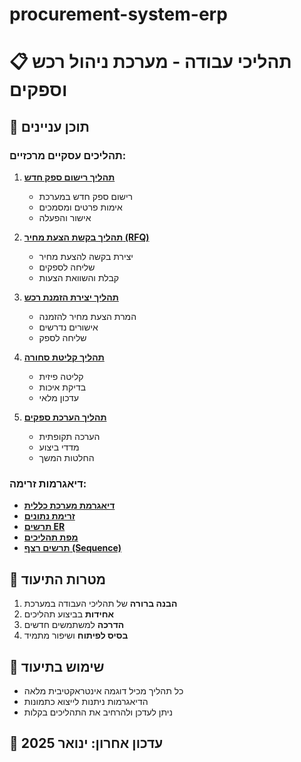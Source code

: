 # procurement-system-erp

# 📋 תהליכי עבודה - מערכת ניהול רכש וספקים

## 📑 תוכן עניינים

### תהליכים עסקיים מרכזיים:

1. **[תהליך רישום ספק חדש](01-supplier-registration-flow.html)**
   - רישום ספק חדש במערכת
   - אימות פרטים ומסמכים
   - אישור והפעלה

2. **[תהליך בקשת הצעת מחיר (RFQ)](02-rfq-process-flow.html)**
   - יצירת בקשה להצעת מחיר
   - שליחה לספקים
   - קבלת והשוואת הצעות

3. **[תהליך יצירת הזמנת רכש](03-purchase-order-flow.html)**
   - המרת הצעת מחיר להזמנה
   - אישורים נדרשים
   - שליחה לספק

4. **[תהליך קליטת סחורה](04-goods-receiving-flow.html)**
   - קליטה פיזית
   - בדיקת איכות
   - עדכון מלאי

5. **[תהליך הערכת ספקים](05-supplier-evaluation-flow.html)**
   - הערכה תקופתית
   - מדדי ביצוע
   - החלטות המשך

### דיאגרמות זרימה:

- **[דיאגרמת מערכת כללית](diagrams/system-overview.md)**
- **[זרימת נתונים](diagrams/data-flow.md)**
- **[תרשים ER](diagrams/er-diagram.md)**
- **[מפת תהליכים](diagrams/process-map.md)**
- **[תרשים רצף (Sequence)](diagrams/sequence-diagrams.md)**

## 🎯 מטרות התיעוד

1. **הבנה ברורה** של תהליכי העבודה במערכת
2. **אחידות** בביצוע תהליכים
3. **הדרכה** למשתמשים חדשים
4. **בסיס לפיתוח** ושיפור מתמיד

## 🚀 שימוש בתיעוד

- כל תהליך מכיל דוגמה אינטראקטיבית מלאה
- הדיאגרמות ניתנות לייצוא כתמונות
- ניתן לעדכן ולהרחיב את התהליכים בקלות

## 📝 עדכון אחרון: ינואר 2025
